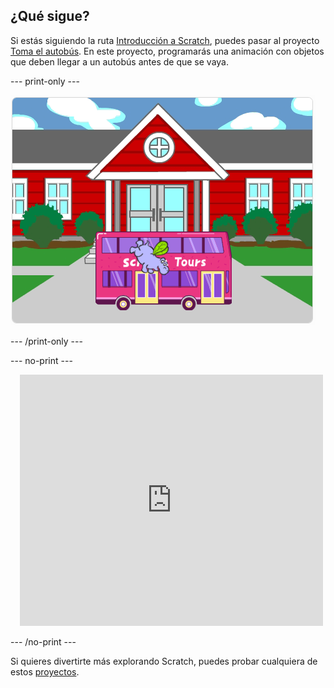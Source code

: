 ## ¿Qué sigue?

Si estás siguiendo la ruta [Introducción a Scratch](https://projects.raspberrypi.org/en/pathways/scratch-intro), puedes pasar al proyecto [Toma el autobús](https://projects.raspberrypi.org/en/projects/catch-the-bus). En este proyecto, programarás una animación con objetos que deben llegar a un autobús antes de que se vaya.

--- print-only ---

![El proyecto 'Toma el autobús'.](images/scratch-tour-bus.png)

--- /print-only ---

--- no-print ---

<div class="scratch-preview" style="margin-left: 15px;">
  <iframe allowtransparency="true" width="485" height="402" src="https://scratch.mit.edu/projects/embed/724160134/?autostart=false" frameborder="0"></iframe>
</div>

--- /no-print ---

Si quieres divertirte más explorando Scratch, puedes probar cualquiera de estos [proyectos](https://projects.raspberrypi.org/en/projects?software%5B%5D=scratch&curriculum%5B%5D=%201).
